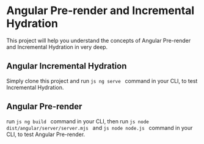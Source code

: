 # Angular Pre-render and Incremental Hydration

This project will help you understand the concepts of Angular Pre-render and Incremental Hydration in very deep.

## Angular Incremental Hydration
Simply clone this project and run ```js ng serve ``` command in your CLI, to test Incremental Hydration.

## Angular Pre-render
run ```js ng build ``` command in your CLI, then run ```js node dist/angular/server/server.mjs ``` and ```js node node.js ``` command in your CLI, to test Angular Pre-render.